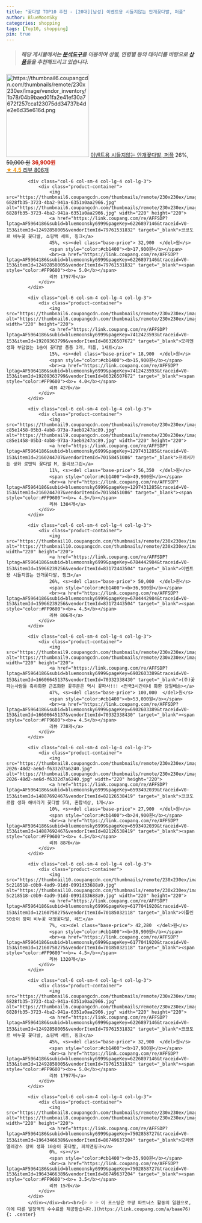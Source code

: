 ```yaml
---
title: "꽃다발 TOP10 추천 - [20대][남성] 이벤트용 시들지않는 안개꽃다발, 퍼플"
author: BlueMoonSky
categories: shopping
tags: [Top10, shopping]
pin: true
---
```


> ##### 해당 게시물에서는 [**분석도구**](https://itemscout.io/)를 이용하여 **성별**, **연령별** 등의 데이터를 바탕으로 [**상품**](https://link.coupang.com/a/baae76)들을 추천해드리고 있습니다.
<div class="container"><div class="row">
            <div class="col-6 col-sm-4 col-lg-4 col-lg-3">
                <div class="product-container">
                    <img src="https://thumbnail6.coupangcdn.com/thumbnails/remote/230x230ex/image/vendor_inventory/1b78/04b9baed01fa2e41ef30a7672f257cca123075dd34737b4de2e6d35e616d.png" alt="https://thumbnail6.coupangcdn.com/thumbnails/remote/230x230ex/image/vendor_inventory/1b78/04b9baed01fa2e41ef30a7672f257cca123075dd34737b4de2e6d35e616d.png" width="220" height="220">
                    <a href="https://link.coupang.com/re/AFFSDP?lptag=AF5964186&subid=bluemoonsky6999&pageKey=6784442984&traceid=V0-153&itemId=15966239260&vendorItemId=83172443530" target="_blank">이벤트용 시들지않는 안개꽃다발, 퍼플</a>
                    26%, <s><del class="base-price"> 50,000  </del>원</s> 
                    <span style="color:#cb1400"><b>36,900원</b></span>
                    <br><a href="https://link.coupang.com/re/AFFSDP?lptag=AF5964186&subid=bluemoonsky6999&pageKey=6784442984&traceid=V0-153&itemId=15966239260&vendorItemId=83172443530" target="_blank"><span style="color:#FF9600"><b>★ 4.5</b></span>
                    리뷰 806개</a>
                </div>
            </div>
            
            <div class="col-6 col-sm-4 col-lg-4 col-lg-3">
                <div class="product-container">
                    <img src="https://thumbnail6.coupangcdn.com/thumbnails/remote/230x230ex/image/retail/images/832326299257082-6828fb35-3723-4ba2-941a-6351a0aa2966.jpg" alt="https://thumbnail6.coupangcdn.com/thumbnails/remote/230x230ex/image/retail/images/832326299257082-6828fb35-3723-4ba2-941a-6351a0aa2966.jpg" width="220" height="220">
                    <a href="https://link.coupang.com/re/AFFSDP?lptag=AF5964186&subid=bluemoonsky6999&pageKey=6226897146&traceid=V0-153&itemId=12492858005&vendorItemId=79761531832" target="_blank">코코도르 비누꽃 꽃다발, 쇼핑백 세트, 핑크</a>
                    45%, <s><del class="base-price"> 32,900  </del>원</s> 
                    <span style="color:#cb1400"><b>17,900원</b></span>
                    <br><a href="https://link.coupang.com/re/AFFSDP?lptag=AF5964186&subid=bluemoonsky6999&pageKey=6226897146&traceid=V0-153&itemId=12492858005&vendorItemId=79761531832" target="_blank"><span style="color:#FF9600"><b>★ 5.0</b></span>
                    리뷰 1797개</a>
                </div>
            </div>
            
            <div class="col-6 col-sm-4 col-lg-4 col-lg-3">
                <div class="product-container">
                    <img src="https://thumbnail6.coupangcdn.com/thumbnails/remote/230x230ex/image/rs_quotation_api/wzdkwezq/925c3e17f3b14ba49175d274451aeddc.jpg" alt="https://thumbnail6.coupangcdn.com/thumbnails/remote/230x230ex/image/rs_quotation_api/wzdkwezq/925c3e17f3b14ba49175d274451aeddc.jpg" width="220" height="220">
                    <a href="https://link.coupang.com/re/AFFSDP?lptag=AF5964186&subid=bluemoonsky6999&pageKey=7412423593&traceid=V0-153&itemId=19209363799&vendorItemId=86326507672" target="_blank">모리앤 생화 부담없는 1송이 꽃다발 퐁퐁 3개, 퍼플, 1세트</a>
                    15%, <s><del class="base-price"> 18,900  </del>원</s> 
                    <span style="color:#cb1400"><b>15,900원</b></span>
                    <br><a href="https://link.coupang.com/re/AFFSDP?lptag=AF5964186&subid=bluemoonsky6999&pageKey=7412423593&traceid=V0-153&itemId=19209363799&vendorItemId=86326507672" target="_blank"><span style="color:#FF9600"><b>★ 4.0</b></span>
                    리뷰 42개</a>
                </div>
            </div>
            
            <div class="col-6 col-sm-4 col-lg-4 col-lg-3">
                <div class="product-container">
                    <img src="https://thumbnail9.coupangcdn.com/thumbnails/remote/230x230ex/image/retail/images/354810516338527-c85e1458-05b3-4ab8-973a-7aeb9247ac89.jpg" alt="https://thumbnail9.coupangcdn.com/thumbnails/remote/230x230ex/image/retail/images/354810516338527-c85e1458-05b3-4ab8-973a-7aeb9247ac89.jpg" width="220" height="220">
                    <a href="https://link.coupang.com/re/AFFSDP?lptag=AF5964186&subid=bluemoonsky6999&pageKey=1297431285&traceid=V0-153&itemId=2160244707&vendorItemId=70158451086" target="_blank">프레시가든 생화 로맨틱 꽃다발 M, 올리브그린</a>
                    11%, <s><del class="base-price"> 56,350  </del>원</s> 
                    <span style="color:#cb1400"><b>49,900원</b></span>
                    <br><a href="https://link.coupang.com/re/AFFSDP?lptag=AF5964186&subid=bluemoonsky6999&pageKey=1297431285&traceid=V0-153&itemId=2160244707&vendorItemId=70158451086" target="_blank"><span style="color:#FF9600"><b>★ 4.5</b></span>
                    리뷰 1304개</a>
                </div>
            </div>
            
            <div class="col-6 col-sm-4 col-lg-4 col-lg-3">
                <div class="product-container">
                    <img src="https://thumbnail10.coupangcdn.com/thumbnails/remote/230x230ex/image/vendor_inventory/635b/9b62f1d8b97ecfcf6db02ca175689979fdb86c956106ca759b25a255e34c.png" alt="https://thumbnail10.coupangcdn.com/thumbnails/remote/230x230ex/image/vendor_inventory/635b/9b62f1d8b97ecfcf6db02ca175689979fdb86c956106ca759b25a255e34c.png" width="220" height="220">
                    <a href="https://link.coupang.com/re/AFFSDP?lptag=AF5964186&subid=bluemoonsky6999&pageKey=6784442984&traceid=V0-153&itemId=15966239256&vendorItemId=83172443504" target="_blank">이벤트용 시들지않는 안개꽃다발, 핑크</a>
                    26%, <s><del class="base-price"> 50,000  </del>원</s> 
                    <span style="color:#cb1400"><b>36,900원</b></span>
                    <br><a href="https://link.coupang.com/re/AFFSDP?lptag=AF5964186&subid=bluemoonsky6999&pageKey=6784442984&traceid=V0-153&itemId=15966239256&vendorItemId=83172443504" target="_blank"><span style="color:#FF9600"><b>★ 4.5</b></span>
                    리뷰 806개</a>
                </div>
            </div>
            
            <div class="col-6 col-sm-4 col-lg-4 col-lg-3">
                <div class="product-container">
                    <img src="https://thumbnail9.coupangcdn.com/thumbnails/remote/230x230ex/image/vendor_inventory/c7a0/8e9283548a7eaef397e2a1016171baffaa74de80f03dcc343685bd869039.jpg" alt="https://thumbnail9.coupangcdn.com/thumbnails/remote/230x230ex/image/vendor_inventory/c7a0/8e9283548a7eaef397e2a1016171baffaa74de80f03dcc343685bd869039.jpg" width="220" height="220">
                    <a href="https://link.coupang.com/re/AFFSDP?lptag=AF5964186&subid=bluemoonsky6999&pageKey=6902603389&traceid=V0-153&itemId=16606645137&vendorItemId=70332338430" target="_blank">(주)꽃파는사람들 축하화환 근조화환 꽃주문은 역시 꽃파사!!! <전국3시간이내 화환 당일배송></a>
                    47%, <s><del class="base-price"> 100,000  </del>원</s> 
                    <span style="color:#cb1400"><b>53,000원</b></span>
                    <br><a href="https://link.coupang.com/re/AFFSDP?lptag=AF5964186&subid=bluemoonsky6999&pageKey=6902603389&traceid=V0-153&itemId=16606645137&vendorItemId=70332338430" target="_blank"><span style="color:#FF9600"><b>★ 4.5</b></span>
                    리뷰 738개</a>
                </div>
            </div>
            
            <div class="col-6 col-sm-4 col-lg-4 col-lg-3">
                <div class="product-container">
                    <img src="https://thumbnail8.coupangcdn.com/thumbnails/remote/230x230ex/image/retail/images/2022/05/18/18/5/d8c1c8f8-2026-48d2-ae6d-f6332d7a6240.jpg" alt="https://thumbnail8.coupangcdn.com/thumbnails/remote/230x230ex/image/retail/images/2022/05/18/18/5/d8c1c8f8-2026-48d2-ae6d-f6332d7a6240.jpg" width="220" height="220">
                    <a href="https://link.coupang.com/re/AFFSDP?lptag=AF5964186&subid=bluemoonsky6999&pageKey=6593492039&traceid=V0-153&itemId=14887692467&vendorItemId=82126538419" target="_blank">코코도르팜 생화 해바라기 꽃다발 5대, 혼합색상, 1개</a>
                    10%, <s><del class="base-price"> 27,900  </del>원</s> 
                    <span style="color:#cb1400"><b>24,900원</b></span>
                    <br><a href="https://link.coupang.com/re/AFFSDP?lptag=AF5964186&subid=bluemoonsky6999&pageKey=6593492039&traceid=V0-153&itemId=14887692467&vendorItemId=82126538419" target="_blank"><span style="color:#FF9600"><b>★ 4.5</b></span>
                    리뷰 88개</a>
                </div>
            </div>
            
            <div class="col-6 col-sm-4 col-lg-4 col-lg-3">
                <div class="product-container">
                    <img src="https://thumbnail10.coupangcdn.com/thumbnails/remote/230x230ex/image/retail/images/3023449254992764-5c218518-c0b9-4ad9-91dd-0991d33688a9.jpg" alt="https://thumbnail10.coupangcdn.com/thumbnails/remote/230x230ex/image/retail/images/3023449254992764-5c218518-c0b9-4ad9-91dd-0991d33688a9.jpg" width="220" height="220">
                    <a href="https://link.coupang.com/re/AFFSDP?lptag=AF5964186&subid=bluemoonsky6999&pageKey=6177041920&traceid=V0-153&itemId=12160758275&vendorItemId=70185032118" target="_blank">이플린 50송이 장미 비누꽃 대형꽃다발, 레드</a>
                    7%, <s><del class="base-price"> 42,280  </del>원</s> 
                    <span style="color:#cb1400"><b>38,900원</b></span>
                    <br><a href="https://link.coupang.com/re/AFFSDP?lptag=AF5964186&subid=bluemoonsky6999&pageKey=6177041920&traceid=V0-153&itemId=12160758275&vendorItemId=70185032118" target="_blank"><span style="color:#FF9600"><b>★ 4.5</b></span>
                    리뷰 1320개</a>
                </div>
            </div>
            
            <div class="col-6 col-sm-4 col-lg-4 col-lg-3">
                <div class="product-container">
                    <img src="https://thumbnail6.coupangcdn.com/thumbnails/remote/230x230ex/image/retail/images/832326299257082-6828fb35-3723-4ba2-941a-6351a0aa2966.jpg" alt="https://thumbnail6.coupangcdn.com/thumbnails/remote/230x230ex/image/retail/images/832326299257082-6828fb35-3723-4ba2-941a-6351a0aa2966.jpg" width="220" height="220">
                    <a href="https://link.coupang.com/re/AFFSDP?lptag=AF5964186&subid=bluemoonsky6999&pageKey=6226897146&traceid=V0-153&itemId=12492858005&vendorItemId=79761531832" target="_blank">코코도르 비누꽃 꽃다발, 쇼핑백 세트, 핑크</a>
                    45%, <s><del class="base-price"> 32,900  </del>원</s> 
                    <span style="color:#cb1400"><b>17,900원</b></span>
                    <br><a href="https://link.coupang.com/re/AFFSDP?lptag=AF5964186&subid=bluemoonsky6999&pageKey=6226897146&traceid=V0-153&itemId=12492858005&vendorItemId=79761531832" target="_blank"><span style="color:#FF9600"><b>★ 5.0</b></span>
                    리뷰 1797개</a>
                </div>
            </div>
            
            <div class="col-6 col-sm-4 col-lg-4 col-lg-3">
                <div class="product-container">
                    <img src="https://thumbnail8.coupangcdn.com/thumbnails/remote/230x230ex/image/rs_quotation_api/qjr5ov5n/e82bcc6fd9344dc48bb5ed310c0ada87.jpg" alt="https://thumbnail8.coupangcdn.com/thumbnails/remote/230x230ex/image/rs_quotation_api/qjr5ov5n/e82bcc6fd9344dc48bb5ed310c0ada87.jpg" width="220" height="220">
                    <a href="https://link.coupang.com/re/AFFSDP?lptag=AF5964186&subid=bluemoonsky6999&pageKey=7502858727&traceid=V0-153&itemId=19643466389&vendorItemId=86749637204" target="_blank">모리앤 엘레강스 장미 생화 10송이 꽃다발, 피치앤핑크</a>
                    0%, <s></s> 
                    <span style="color:#cb1400"><b>35,900원</b></span>
                    <br><a href="https://link.coupang.com/re/AFFSDP?lptag=AF5964186&subid=bluemoonsky6999&pageKey=7502858727&traceid=V0-153&itemId=19643466389&vendorItemId=86749637204" target="_blank"><span style="color:#FF9600"><b>★ 3.5</b></span>
                    리뷰 15개</a>
                </div>
            </div>
            </div></div><br><br>[💦 💦 💦 이 포스팅은 쿠팡 파트너스 활동의 일환으로, 이에 따른 일정액의 수수료를 제공받습니다.](https://link.coupang.com/a/baae76){: .center}